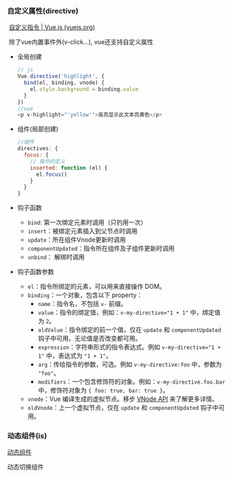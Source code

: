 ### 自定义属性(directive)

​	[自定义指令 | Vue.js (vuejs.org)](https://v3.cn.vuejs.org/guide/migration/custom-directives.html#_2-x-语法)

​	除了vue内置事件外(v-click...), vue还支持自定义属性

* 全局创建

  ```javascript
  // js
  Vue.directive('highlight', {
    bind(el, binding, vnode) {
      el.style.background = binding.value
    }
  })
  //vue
  <p v-highlight="'yellow'">高亮显示此文本亮黄色</p>
  ```

* 组件(局部创建)

  ```javascript
  //组件 
  directives: {
    focus: {
      // 指令的定义
      inserted: function (el) {
        el.focus()
      }
    }
  }
  ```

* 钩子函数
  * `bind`: 第一次绑定元素时调用（只钓用一次）
  * `insert`：被绑定元素插入到父节点时调用
  * `update`：所在组件Vnode更新时调用
  * `componentUpdated`：指令所在组件及子组件更新时调用
  * `unbind`： 解绑时调用

* 钩子函数参数
  * `el`：指令所绑定的元素，可以用来直接操作 DOM。
  * `binding`：一个对象，包含以下 property：
    - `name`：指令名，不包括 `v-` 前缀。
    - `value`：指令的绑定值，例如：`v-my-directive="1 + 1"` 中，绑定值为 `2`。
    - `oldValue`：指令绑定的前一个值，仅在 `update` 和 `componentUpdated` 钩子中可用。无论值是否改变都可用。
    - `expression`：字符串形式的指令表达式。例如 `v-my-directive="1 + 1"` 中，表达式为 `"1 + 1"`。
    - `arg`：传给指令的参数，可选。例如 `v-my-directive:foo` 中，参数为 `"foo"`。
    - `modifiers`：一个包含修饰符的对象。例如：`v-my-directive.foo.bar` 中，修饰符对象为 `{ foo: true, bar: true }`。
  * `vnode`：Vue 编译生成的虚拟节点。移步 [VNode API](https://cn.vuejs.org/v2/api/#VNode-接口) 来了解更多详情。
  * `oldVnode`：上一个虚拟节点，仅在 `update` 和 `componentUpdated` 钩子中可用。

### 动态组件(is)

[动态组件](https://cn.vuejs.org/v2/guide/components.html#动态组件)

动态切换组件
